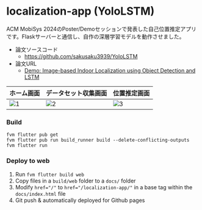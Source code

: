 # localization-app (YoloLSTM)
ACM MobiSys 2024のPoster/Demoセッションで発表した自己位置推定アプリです。Flaskサーバーと通信し、自作の深層学習モデルを動作させました。  

- 論文ソースコード
  - https://github.com/sakusaku3939/YoloLSTM
- 論文URL
  - [Demo: Image-based Indoor Localization using Object Detection and LSTM](https://doi.org/10.1145/3643832.3661836)


| ホーム画面 | データセット収集画面 | 位置推定画面 |
| ---- | ---- | ---- |
| ![1](https://github.com/sakusaku3939/localization-app/assets/53967490/8147601b-605c-4389-9442-ce95858b3437) | ![2](https://github.com/sakusaku3939/localization-app/assets/53967490/ca150796-e99d-460d-af33-bf033603de29) | ![3](https://github.com/sakusaku3939/localization-app/assets/53967490/b67e87ea-e621-4dd9-946f-5ebc85f8fae8) |

### Build
```
fvm flutter pub get
fvm flutter pub run build_runner build --delete-conflicting-outputs
fvm flutter run
```

### Deploy to web
1. Run `fvm flutter build web`
2. Copy files in a `build/web` folder to a `docs/` folder
3. Modify `href="/"` to `href="/localization-app/"` in a base tag within the `docs/index.html` file
4. Git push & automatically deployed for Github pages
